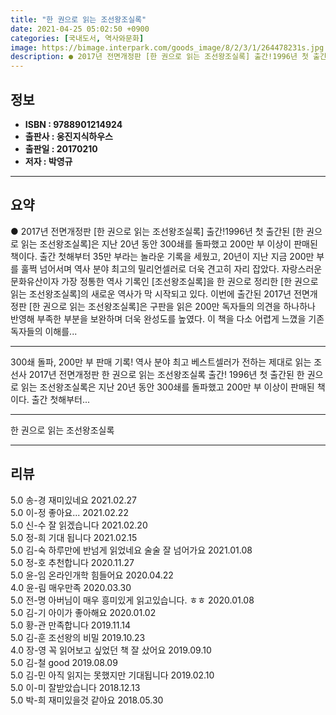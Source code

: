 ```yaml
---
title: "한 권으로 읽는 조선왕조실록"
date: 2021-04-25 05:02:50 +0900
categories: [국내도서, 역사와문화]
image: https://bimage.interpark.com/goods_image/8/2/3/1/264478231s.jpg
description: ● 2017년 전면개정판 [한 권으로 읽는 조선왕조실록] 출간!1996년 첫 출간된 [한 권으로 읽는 조선왕조실록]은 지난 20년 동안 300쇄를 돌파했고 200만 부 이상이 판매된 책이다. 출간 첫해부터 35만 부라는 놀라운 기록을 세웠고, 20년이 지난 지금 200만 부를 훌쩍 넘
---
```


## **정보**

- **ISBN : 9788901214924**
- **출판사 : 웅진지식하우스**
- **출판일 : 20170210**
- **저자 : 박영규**

------



## **요약**

●  2017년 전면개정판 [한 권으로 읽는 조선왕조실록] 출간!1996년 첫 출간된 [한 권으로 읽는 조선왕조실록]은 지난 20년 동안 300쇄를 돌파했고 200만 부 이상이 판매된 책이다. 출간 첫해부터 35만 부라는 놀라운 기록을 세웠고, 20년이 지난 지금 200만 부를 훌쩍 넘어서며 역사 분야 최고의 밀리언셀러로 더욱 견고히 자리 잡았다. 자랑스러운 문화유산이자 가장 정통한 역사 기록인 [조선왕조실록]을 한 권으로 정리한 [한 권으로 읽는 조선왕조실록]의 새로운 역사가 막 시작되고 있다. 이번에 출간된 2017년 전면개정판 [한 권으로 읽는 조선왕조실록]은 구판을 읽은 200만 독자들의 의견을 하나하나 반영해 부족한 부분을 보완하며 더욱 완성도를 높였다. 이 책을 다소 어렵게 느꼈을 기존 독자들의 이해를...

------

300쇄 돌파, 200만 부 판매 기록!  &#x0D;역사 분야 최고 베스트셀러가 전하는 제대로 읽는 조선사&#x0D;2017년 전면개정판 한 권으로 읽는 조선왕조실록 출간!&#x0D;&#x0D;1996년 첫 출간된 한 권으로 읽는 조선왕조실록은 지난 20년 동안 300쇄를 돌파했고 200만 부 이상이 판매된 책이다. 출간 첫해부터... 

------


한 권으로 읽는 조선왕조실록 

------


## **리뷰** 

5.0 송-경 재미있네요 2021.02.27 <br/>5.0 이-정 좋아요... 2021.02.22 <br/>5.0 신-수 잘 읽겠습니다 2021.02.20 <br/>5.0 정-희 기대 됩니다 2021.02.15 <br/>5.0 김-숙 하루만에 반넘게 읽었네요
술술 잘 넘어가요 2021.01.08 <br/>5.0 정-호 추천합니다 2020.11.27 <br/>5.0 윤-임 온라인개학 힘들어요 2020.04.22 <br/>4.0 윤-림 매우만족 2020.03.30 <br/>5.0 전-명 아버님이 매우 흥미있게 읽고있습니다. ㅎㅎ 2020.01.08 <br/>5.0 김-기 아이가 좋아해요 2020.01.02 <br/>5.0 황-관 만족합니다  2019.11.14 <br/>5.0 김-훈 조선왕의 비밀 2019.10.23 <br/>4.0 장-영 꼭 읽어보고 싶었던 책
잘 샀어요 2019.09.10 <br/>5.0 김-철 good 2019.08.09 <br/>5.0 김-민 아직 읽지는 못했지만 기대됩니다 2019.02.10 <br/>5.0 이-미 잘받았습니다 2018.12.13 <br/>5.0 박-희 재미있을것 같아요 2018.05.30 <br/>
